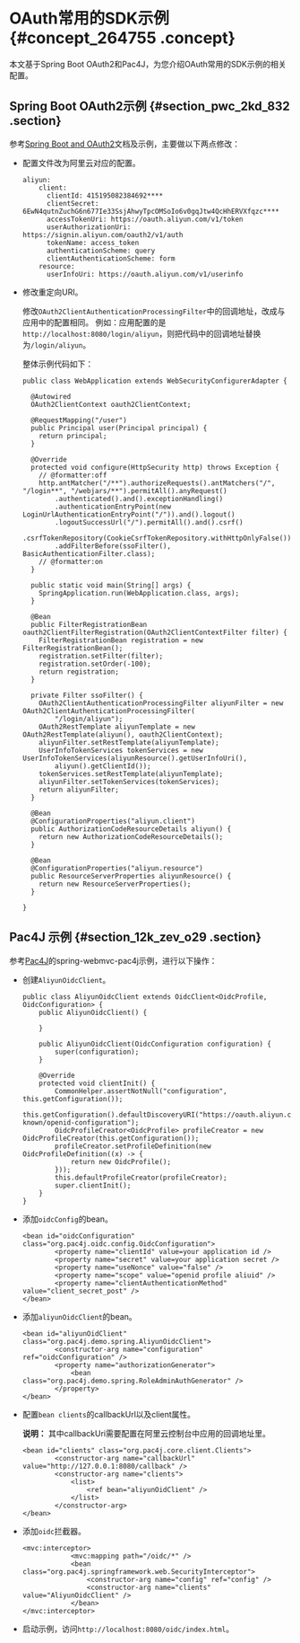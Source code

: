 # OAuth常用的SDK示例 {#concept_264755 .concept}

本文基于Spring Boot OAuth2和Pac4J，为您介绍OAuth常用的SDK示例的相关配置。

## Spring Boot OAuth2示例 {#section_pwc_2kd_832 .section}

参考[Spring Boot and OAuth2](https://spring.io/guides/tutorials/spring-boot-oauth2/)文档及示例，主要做以下两点修改：

-   配置文件改为阿里云对应的配置。

    ``` {#codeblock_u90_8hq_qgs}
    aliyun:
        client:
          clientId: 415195082384692****
          clientSecret: 6EwN4qutnZuchG6n677Ie33SsjAhwyTpcOMSoIo6v0gqJtw4QcHhERVXfqzc****
          accessTokenUri: https://oauth.aliyun.com/v1/token
          userAuthorizationUri: https://signin.aliyun.com/oauth2/v1/auth
          tokenName: access_token
          authenticationScheme: query
          clientAuthenticationScheme: form
        resource:
          userInfoUri: https://oauth.aliyun.com/v1/userinfo
    ```

-   修改重定向URI。

    修改`OAuth2ClientAuthenticationProcessingFilter`中的回调地址，改成与应用中的配置相同。 例如：应用配置的是`http://localhost:8080/login/aliyun`，则把代码中的回调地址替换为`/login/aliyun`。

    整体示例代码如下：

    ``` {#codeblock_zfa_953_d30}
    public class WebApplication extends WebSecurityConfigurerAdapter {
    
      @Autowired
      OAuth2ClientContext oauth2ClientContext;
    
      @RequestMapping("/user")
      public Principal user(Principal principal) {
        return principal;
      }
    
      @Override
      protected void configure(HttpSecurity http) throws Exception {
        // @formatter:off
        http.antMatcher("/**").authorizeRequests().antMatchers("/", "/login**", "/webjars/**").permitAll().anyRequest()
            .authenticated().and().exceptionHandling()
            .authenticationEntryPoint(new LoginUrlAuthenticationEntryPoint("/")).and().logout()
            .logoutSuccessUrl("/").permitAll().and().csrf()
            .csrfTokenRepository(CookieCsrfTokenRepository.withHttpOnlyFalse()).and()
            .addFilterBefore(ssoFilter(), BasicAuthenticationFilter.class);
        // @formatter:on
      }
    
      public static void main(String[] args) {
        SpringApplication.run(WebApplication.class, args);
      }
    
      @Bean
      public FilterRegistrationBean oauth2ClientFilterRegistration(OAuth2ClientContextFilter filter) {
        FilterRegistrationBean registration = new FilterRegistrationBean();
        registration.setFilter(filter);
        registration.setOrder(-100);
        return registration;
      }
    
      private Filter ssoFilter() {
        OAuth2ClientAuthenticationProcessingFilter aliyunFilter = new OAuth2ClientAuthenticationProcessingFilter(
            "/login/aliyun");
        OAuth2RestTemplate aliyunTemplate = new OAuth2RestTemplate(aliyun(), oauth2ClientContext);
        aliyunFilter.setRestTemplate(aliyunTemplate);
        UserInfoTokenServices tokenServices = new UserInfoTokenServices(aliyunResource().getUserInfoUri(),
            aliyun().getClientId());
        tokenServices.setRestTemplate(aliyunTemplate);
        aliyunFilter.setTokenServices(tokenServices);
        return aliyunFilter;
      }
    
      @Bean
      @ConfigurationProperties("aliyun.client")
      public AuthorizationCodeResourceDetails aliyun() {
        return new AuthorizationCodeResourceDetails();
      }
    
      @Bean
      @ConfigurationProperties("aliyun.resource")
      public ResourceServerProperties aliyunResource() {
        return new ResourceServerProperties();
      }
    
    }
    ```


## Pac4J 示例 {#section_12k_zev_o29 .section}

参考[Pac4J](http://www.pac4j.org/)的spring-webmvc-pac4j示例，进行以下操作：

-   创建`AliyunOidcClient`。

    ``` {#codeblock_gru_1yf_rc4}
    public class AliyunOidcClient extends OidcClient<OidcProfile, OidcConfiguration> {
        public AliyunOidcClient() {
    
        }
    
        public AliyunOidcClient(OidcConfiguration configuration) {
            super(configuration);
        }
    
        @Override
        protected void clientInit() {
            CommonHelper.assertNotNull("configuration", this.getConfiguration());
            this.getConfiguration().defaultDiscoveryURI("https://oauth.aliyun.com/.well-known/openid-configuration");
            OidcProfileCreator<OidcProfile> profileCreator = new OidcProfileCreator(this.getConfiguration());
            profileCreator.setProfileDefinition(new OidcProfileDefinition((x) -> {
                return new OidcProfile();
            }));
            this.defaultProfileCreator(profileCreator);
            super.clientInit();
        }
    }
    ```

-   添加`oidcConfig`的bean。

    ``` {#codeblock_4v8_0cx_c93}
    <bean id="oidcConfiguration" class="org.pac4j.oidc.config.OidcConfiguration">
            <property name="clientId" value=your application id />
            <property name="secret" value=your application secret />
            <property name="useNonce" value="false" />
            <property name="scope" value="openid profile aliuid" />
            <property name="clientAuthenticationMethod" value="client_secret_post" />
    </bean>
    ```

-   添加`aliyunOidcClient`的bean。

    ``` {#codeblock_faz_0q7_1sz}
    <bean id="aliyunOidClient" class="org.pac4j.demo.spring.AliyunOidcClient">
            <constructor-arg name="configuration" ref="oidcConfiguration" />
            <property name="authorizationGenerator">
                <bean class="org.pac4j.demo.spring.RoleAdminAuthGenerator" />
            </property>
    </bean>
    ```

-   配置`bean clients`的callbackUrl以及client属性。

    **说明：** 其中callbackUri需要配置在阿里云控制台中应用的回调地址里。

    ``` {#codeblock_uch_8g2_a6e}
    <bean id="clients" class="org.pac4j.core.client.Clients">
            <constructor-arg name="callbackUrl" value="http://127.0.0.1:8080/callback" />
            <constructor-arg name="clients">
                <list>
                    <ref bean="aliyunOidClient" />
                </list>
            </constructor-arg>
    </bean>
    ```

-   添加`oidc`拦截器。

    ``` {#codeblock_7j0_99y_w60}
    <mvc:interceptor>
                <mvc:mapping path="/oidc/*" />
                <bean class="org.pac4j.springframework.web.SecurityInterceptor">
                    <constructor-arg name="config" ref="config" />
                    <constructor-arg name="clients" value="AliyunOidcClient" />
                </bean>
    </mvc:interceptor>
    ```

-   启动示例，访问`http://localhost:8080/oidc/index.html`。

